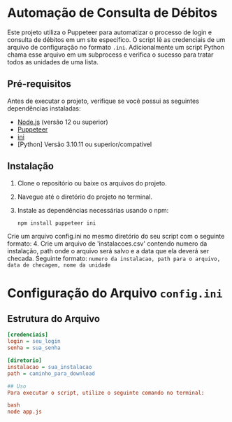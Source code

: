 # Automação de Consulta de Débitos

Este projeto utiliza o Puppeteer para automatizar o processo de login e consulta de débitos em um site específico. O script lê as credenciais de um arquivo de configuração no formato `.ini`. Adicionalmente um script Python chama esse arquivo em um subprocess e verifica o sucesso para tratar todos as unidades de uma lista.

## Pré-requisitos

Antes de executar o projeto, verifique se você possui as seguintes dependências instaladas:

- [Node.js](https://nodejs.org/) (versão 12 ou superior)
- [Puppeteer](https://pptr.dev/)
- [ini](https://www.npmjs.com/package/ini)
- [Python] Versão 3.10.11 ou superior/compativel

## Instalação

1. Clone o repositório ou baixe os arquivos do projeto.
2. Navegue até o diretório do projeto no terminal.
3. Instale as dependências necessárias usando o npm:

   ```bash
   npm install puppeteer ini

Crie um arquivo config.ini no mesmo diretório do seu script com o seguinte formato:
4. Crie um arquivo de 'instalacoes.csv' contendo numero da instalação, path onde o arquivo será salvo e a data que ela deverá ser checada. Seguinte formato: 
`numero da instalacao, path para o arquivo, data de checagem, nome da unidade`

# Configuração do Arquivo `config.ini`
## Estrutura do Arquivo

```ini
[credenciais]
login = seu_login
senha = sua_senha

[diretorio]
instalacao = sua_instalacao
path = caminho_para_download

## Uso
Para executar o script, utilize o seguinte comando no terminal:

bash
node app.js